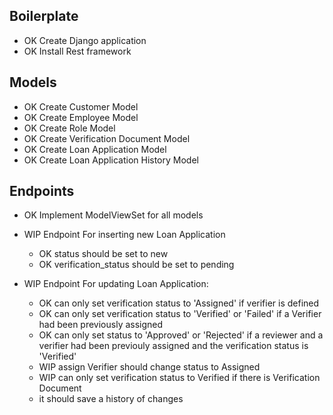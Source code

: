 ## Boilerplate

- OK Create Django application
- OK Install Rest framework

## Models

- OK Create Customer Model
- OK Create Employee Model
- OK Create Role Model
- OK Create Verification Document Model
- OK Create Loan Application Model
- OK Create Loan Application History Model

## Endpoints

- OK Implement ModelViewSet for all models

- WIP Endpoint For inserting new Loan Application

  - OK status should be set to new
  - OK verification_status should be set to pending

- WIP Endpoint For updating Loan Application:
  - OK can only set verification status to 'Assigned' if verifier is defined
  - OK can only set verification status to 'Verified' or 'Failed' if a Verifier had been previously assigned
  - OK can only set status to 'Approved' or 'Rejected' if a reviewer and a verifier had been previouly assigned and the verification status is 'Verified'
  - WIP assign Verifier should change status to Assigned
  - WIP can only set verification status to Verified if there is Verification Document
  - it should save a history of changes
